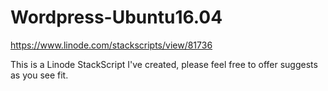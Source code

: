 # Wordpress-Ubuntu16.04

https://www.linode.com/stackscripts/view/81736

This is a Linode StackScript I've created, please feel free to offer suggests as you see fit.
